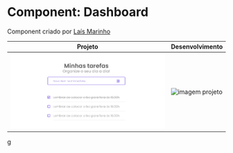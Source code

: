 # Component: Dashboard

Component criado por [Laís Marinho](https://github.com/FelipeGabriel7/)

|  Projeto | Desenvolvimento |
|----------|-----------------|
| ![imagem projeto](https://github.com/desafiosdev/frontend/blob/main/components/dashboard/assets/images/pedido.png?raw=true) | ![imagem projeto](https://github.com/desafiosdev/frontend/blob/main/components/assets/images/src/screenshot.png?raw=true) |
g